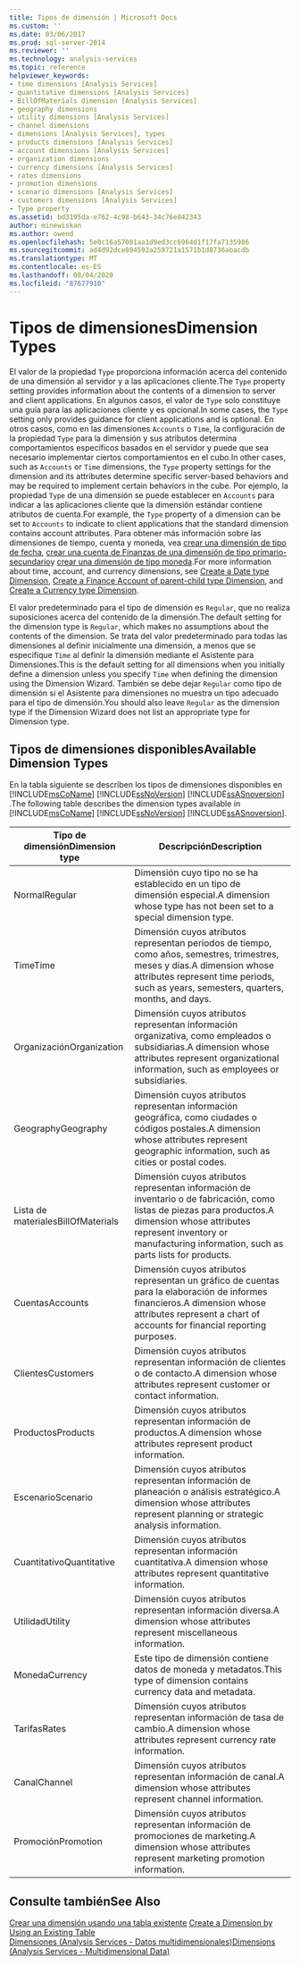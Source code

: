 ```yaml
---
title: Tipos de dimensión | Microsoft Docs
ms.custom: ''
ms.date: 03/06/2017
ms.prod: sql-server-2014
ms.reviewer: ''
ms.technology: analysis-services
ms.topic: reference
helpviewer_keywords:
- time dimensions [Analysis Services]
- quantitative dimensions [Analysis Services]
- BillOfMaterials dimension [Analysis Services]
- geography dimensions
- utility dimensions [Analysis Services]
- channel dimensions
- dimensions [Analysis Services], types
- products dimensions [Analysis Services]
- account dimensions [Analysis Services]
- organization dimensions
- currency dimensions [Analysis Services]
- rates dimensions
- promotion dimensions
- scenario dimensions [Analysis Services]
- customers dimensions [Analysis Services]
- Type property
ms.assetid: bd3195da-e762-4c98-b643-34c76e842343
author: minewiskan
ms.author: owend
ms.openlocfilehash: 5e0c16a57081aa1d9ed3cc6964d1f17fa7135986
ms.sourcegitcommit: ad4d92dce894592a259721a1571b1d8736abacdb
ms.translationtype: MT
ms.contentlocale: es-ES
ms.lasthandoff: 08/04/2020
ms.locfileid: "87677910"
---
```

# <a name="dimension-types"></a><span data-ttu-id="4262c-102">Tipos de dimensiones</span><span class="sxs-lookup"><span data-stu-id="4262c-102">Dimension Types</span></span>
  <span data-ttu-id="4262c-103">El valor de la propiedad `Type` proporciona información acerca del contenido de una dimensión al servidor y a las aplicaciones cliente.</span><span class="sxs-lookup"><span data-stu-id="4262c-103">The `Type` property setting provides information about the contents of a dimension to server and client applications.</span></span> <span data-ttu-id="4262c-104">En algunos casos, el valor de `Type` solo constituye una guía para las aplicaciones cliente y es opcional.</span><span class="sxs-lookup"><span data-stu-id="4262c-104">In some cases, the `Type` setting only provides guidance for client applications and is optional.</span></span> <span data-ttu-id="4262c-105">En otros casos, como en las dimensiones `Accounts` o `Time`, la configuración de la propiedad `Type` para la dimensión y sus atributos determina comportamientos específicos basados en el servidor y puede que sea necesario implementar ciertos comportamientos en el cubo.</span><span class="sxs-lookup"><span data-stu-id="4262c-105">In other cases, such as `Accounts` or `Time` dimensions, the `Type` property settings for the dimension and its attributes determine specific server-based behaviors and may be required to implement certain behaviors in the cube.</span></span> <span data-ttu-id="4262c-106">Por ejemplo, la propiedad `Type` de una dimensión se puede establecer en `Accounts` para indicar a las aplicaciones cliente que la dimensión estándar contiene atributos de cuenta.</span><span class="sxs-lookup"><span data-stu-id="4262c-106">For example, the `Type` property of a dimension can be set to `Accounts` to indicate to client applications that the standard dimension contains account attributes.</span></span> <span data-ttu-id="4262c-107">Para obtener más información sobre las dimensiones de tiempo, cuenta y moneda, vea [crear una dimensión de tipo de fecha](../multidimensional-models/database-dimensions-create-a-date-type-dimension.md), [crear una cuenta de Finanzas de una dimensión de tipo primario-secundario](../multidimensional-models/database-dimensions-finance-account-of-parent-child-type.md)y [crear una dimensión de tipo moneda](../multidimensional-models/database-dimensions-create-a-currency-type-dimension.md).</span><span class="sxs-lookup"><span data-stu-id="4262c-107">For more information about time, account, and currency dimensions, see [Create a Date type Dimension](../multidimensional-models/database-dimensions-create-a-date-type-dimension.md), [Create a Finance Account of parent-child type Dimension](../multidimensional-models/database-dimensions-finance-account-of-parent-child-type.md), and [Create a Currency type Dimension](../multidimensional-models/database-dimensions-create-a-currency-type-dimension.md).</span></span>  
  
 <span data-ttu-id="4262c-108">El valor predeterminado para el tipo de dimensión es `Regular`, que no realiza suposiciones acerca del contenido de la dimensión.</span><span class="sxs-lookup"><span data-stu-id="4262c-108">The default setting for the dimension type is `Regular`, which makes no assumptions about the contents of the dimension.</span></span> <span data-ttu-id="4262c-109">Se trata del valor predeterminado para todas las dimensiones al definir inicialmente una dimensión, a menos que se especifique `Time` al definir la dimensión mediante el Asistente para Dimensiones.</span><span class="sxs-lookup"><span data-stu-id="4262c-109">This is the default setting for all dimensions when you initially define a dimension unless you specify `Time` when defining the dimension using the Dimension Wizard.</span></span> <span data-ttu-id="4262c-110">También se debe dejar `Regular` como tipo de dimensión si el Asistente para dimensiones no muestra un tipo adecuado para el tipo de dimensión.</span><span class="sxs-lookup"><span data-stu-id="4262c-110">You should also leave `Regular` as the dimension type if the Dimension Wizard does not list an appropriate type for Dimension type.</span></span>  
  
## <a name="available-dimension-types"></a><span data-ttu-id="4262c-111">Tipos de dimensiones disponibles</span><span class="sxs-lookup"><span data-stu-id="4262c-111">Available Dimension Types</span></span>  
 <span data-ttu-id="4262c-112">En la tabla siguiente se describen los tipos de dimensiones disponibles en [!INCLUDE[msCoName](../../includes/msconame-md.md)] [!INCLUDE[ssNoVersion](../../includes/ssnoversion-md.md)] [!INCLUDE[ssASnoversion](../../includes/ssasnoversion-md.md)] .</span><span class="sxs-lookup"><span data-stu-id="4262c-112">The following table describes the dimension types available in [!INCLUDE[msCoName](../../includes/msconame-md.md)] [!INCLUDE[ssNoVersion](../../includes/ssnoversion-md.md)] [!INCLUDE[ssASnoversion](../../includes/ssasnoversion-md.md)].</span></span>  
  
|<span data-ttu-id="4262c-113">Tipo de dimensión</span><span class="sxs-lookup"><span data-stu-id="4262c-113">Dimension type</span></span>|<span data-ttu-id="4262c-114">Descripción</span><span class="sxs-lookup"><span data-stu-id="4262c-114">Description</span></span>|  
|--------------------|-----------------|  
|<span data-ttu-id="4262c-115">Normal</span><span class="sxs-lookup"><span data-stu-id="4262c-115">Regular</span></span>|<span data-ttu-id="4262c-116">Dimensión cuyo tipo no se ha establecido en un tipo de dimensión especial.</span><span class="sxs-lookup"><span data-stu-id="4262c-116">A dimension whose type has not been set to a special dimension type.</span></span>|  
|<span data-ttu-id="4262c-117">Time</span><span class="sxs-lookup"><span data-stu-id="4262c-117">Time</span></span>|<span data-ttu-id="4262c-118">Dimensión cuyos atributos representan periodos de tiempo, como años, semestres, trimestres, meses y días.</span><span class="sxs-lookup"><span data-stu-id="4262c-118">A dimension whose attributes represent time periods, such as years, semesters, quarters, months, and days.</span></span>|  
|<span data-ttu-id="4262c-119">Organización</span><span class="sxs-lookup"><span data-stu-id="4262c-119">Organization</span></span>|<span data-ttu-id="4262c-120">Dimensión cuyos atributos representan información organizativa, como empleados o subsidiarias.</span><span class="sxs-lookup"><span data-stu-id="4262c-120">A dimension whose attributes represent organizational information, such as employees or subsidiaries.</span></span>|  
|<span data-ttu-id="4262c-121">Geography</span><span class="sxs-lookup"><span data-stu-id="4262c-121">Geography</span></span>|<span data-ttu-id="4262c-122">Dimensión cuyos atributos representan información geográfica, como ciudades o códigos postales.</span><span class="sxs-lookup"><span data-stu-id="4262c-122">A dimension whose attributes represent geographic information, such as cities or postal codes.</span></span>|  
|<span data-ttu-id="4262c-123">Lista de materiales</span><span class="sxs-lookup"><span data-stu-id="4262c-123">BillOfMaterials</span></span>|<span data-ttu-id="4262c-124">Dimensión cuyos atributos representan información de inventario o de fabricación, como listas de piezas para productos.</span><span class="sxs-lookup"><span data-stu-id="4262c-124">A dimension whose attributes represent inventory or manufacturing information, such as parts lists for products.</span></span>|  
|<span data-ttu-id="4262c-125">Cuentas</span><span class="sxs-lookup"><span data-stu-id="4262c-125">Accounts</span></span>|<span data-ttu-id="4262c-126">Dimensión cuyos atributos representan un gráfico de cuentas para la elaboración de informes financieros.</span><span class="sxs-lookup"><span data-stu-id="4262c-126">A dimension whose attributes represent a chart of accounts for financial reporting purposes.</span></span>|  
|<span data-ttu-id="4262c-127">Clientes</span><span class="sxs-lookup"><span data-stu-id="4262c-127">Customers</span></span>|<span data-ttu-id="4262c-128">Dimensión cuyos atributos representan información de clientes o de contacto.</span><span class="sxs-lookup"><span data-stu-id="4262c-128">A dimension whose attributes represent customer or contact information.</span></span>|  
|<span data-ttu-id="4262c-129">Productos</span><span class="sxs-lookup"><span data-stu-id="4262c-129">Products</span></span>|<span data-ttu-id="4262c-130">Dimensión cuyos atributos representan información de productos.</span><span class="sxs-lookup"><span data-stu-id="4262c-130">A dimension whose attributes represent product information.</span></span>|  
|<span data-ttu-id="4262c-131">Escenario</span><span class="sxs-lookup"><span data-stu-id="4262c-131">Scenario</span></span>|<span data-ttu-id="4262c-132">Dimensión cuyos atributos representan información de planeación o análisis estratégico.</span><span class="sxs-lookup"><span data-stu-id="4262c-132">A dimension whose attributes represent planning or strategic analysis information.</span></span>|  
|<span data-ttu-id="4262c-133">Cuantitativo</span><span class="sxs-lookup"><span data-stu-id="4262c-133">Quantitative</span></span>|<span data-ttu-id="4262c-134">Dimensión cuyos atributos representan información cuantitativa.</span><span class="sxs-lookup"><span data-stu-id="4262c-134">A dimension whose attributes represent quantitative information.</span></span>|  
|<span data-ttu-id="4262c-135">Utilidad</span><span class="sxs-lookup"><span data-stu-id="4262c-135">Utility</span></span>|<span data-ttu-id="4262c-136">Dimensión cuyos atributos representan información diversa.</span><span class="sxs-lookup"><span data-stu-id="4262c-136">A dimension whose attributes represent miscellaneous information.</span></span>|  
|<span data-ttu-id="4262c-137">Moneda</span><span class="sxs-lookup"><span data-stu-id="4262c-137">Currency</span></span>|<span data-ttu-id="4262c-138">Este tipo de dimensión contiene datos de moneda y metadatos.</span><span class="sxs-lookup"><span data-stu-id="4262c-138">This type of dimension contains currency data and metadata.</span></span>|  
|<span data-ttu-id="4262c-139">Tarifas</span><span class="sxs-lookup"><span data-stu-id="4262c-139">Rates</span></span>|<span data-ttu-id="4262c-140">Dimensión cuyos atributos representan información de tasa de cambio.</span><span class="sxs-lookup"><span data-stu-id="4262c-140">A dimension whose attributes represent currency rate information.</span></span>|  
|<span data-ttu-id="4262c-141">Canal</span><span class="sxs-lookup"><span data-stu-id="4262c-141">Channel</span></span>|<span data-ttu-id="4262c-142">Dimensión cuyos atributos representan información de canal.</span><span class="sxs-lookup"><span data-stu-id="4262c-142">A dimension whose attributes represent channel information.</span></span>|  
|<span data-ttu-id="4262c-143">Promoción</span><span class="sxs-lookup"><span data-stu-id="4262c-143">Promotion</span></span>|<span data-ttu-id="4262c-144">Dimensión cuyos atributos representan información de promociones de marketing.</span><span class="sxs-lookup"><span data-stu-id="4262c-144">A dimension whose attributes represent marketing promotion information.</span></span>|  
  
## <a name="see-also"></a><span data-ttu-id="4262c-145">Consulte también</span><span class="sxs-lookup"><span data-stu-id="4262c-145">See Also</span></span>  
 <span data-ttu-id="4262c-146">[Crear una dimensión usando una tabla existente](../multidimensional-models/create-a-dimension-by-using-an-existing-table.md) </span><span class="sxs-lookup"><span data-stu-id="4262c-146">[Create a Dimension by Using an Existing Table](../multidimensional-models/create-a-dimension-by-using-an-existing-table.md) </span></span>  
 [<span data-ttu-id="4262c-147">Dimensiones &#40;Analysis Services - Datos multidimensionales&#41;</span><span class="sxs-lookup"><span data-stu-id="4262c-147">Dimensions &#40;Analysis Services - Multidimensional Data&#41;</span></span>](dimensions-analysis-services-multidimensional-data.md)  
  
  
